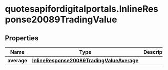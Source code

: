 # quotesapifordigitalportals.InlineResponse20089TradingValue

## Properties

Name | Type | Description | Notes
------------ | ------------- | ------------- | -------------
**average** | [**InlineResponse20089TradingValueAverage**](InlineResponse20089TradingValueAverage.md) |  | [optional] 


